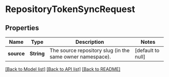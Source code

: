 # RepositoryTokenSyncRequest

## Properties
Name | Type | Description | Notes
------------ | ------------- | ------------- | -------------
**source** | **String** | The source repository slug (in the same owner namespace). | [default to null]

[[Back to Model list]](../README.md#documentation-for-models) [[Back to API list]](../README.md#documentation-for-api-endpoints) [[Back to README]](../README.md)


